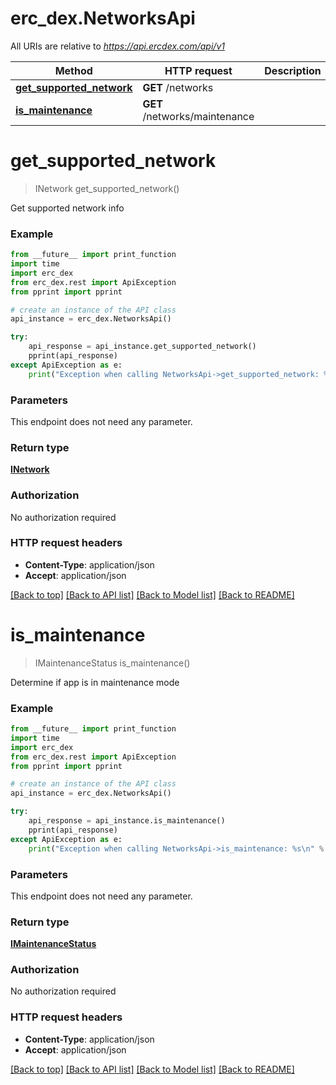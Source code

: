 # erc_dex.NetworksApi

All URIs are relative to *https://api.ercdex.com/api/v1*

Method | HTTP request | Description
------------- | ------------- | -------------
[**get_supported_network**](NetworksApi.md#get_supported_network) | **GET** /networks | 
[**is_maintenance**](NetworksApi.md#is_maintenance) | **GET** /networks/maintenance | 


# **get_supported_network**
> INetwork get_supported_network()



Get supported network info

### Example
```python
from __future__ import print_function
import time
import erc_dex
from erc_dex.rest import ApiException
from pprint import pprint

# create an instance of the API class
api_instance = erc_dex.NetworksApi()

try:
    api_response = api_instance.get_supported_network()
    pprint(api_response)
except ApiException as e:
    print("Exception when calling NetworksApi->get_supported_network: %s\n" % e)
```

### Parameters
This endpoint does not need any parameter.

### Return type

[**INetwork**](INetwork.md)

### Authorization

No authorization required

### HTTP request headers

 - **Content-Type**: application/json
 - **Accept**: application/json

[[Back to top]](#) [[Back to API list]](../README.md#documentation-for-api-endpoints) [[Back to Model list]](../README.md#documentation-for-models) [[Back to README]](../README.md)

# **is_maintenance**
> IMaintenanceStatus is_maintenance()



Determine if app is in maintenance mode

### Example
```python
from __future__ import print_function
import time
import erc_dex
from erc_dex.rest import ApiException
from pprint import pprint

# create an instance of the API class
api_instance = erc_dex.NetworksApi()

try:
    api_response = api_instance.is_maintenance()
    pprint(api_response)
except ApiException as e:
    print("Exception when calling NetworksApi->is_maintenance: %s\n" % e)
```

### Parameters
This endpoint does not need any parameter.

### Return type

[**IMaintenanceStatus**](IMaintenanceStatus.md)

### Authorization

No authorization required

### HTTP request headers

 - **Content-Type**: application/json
 - **Accept**: application/json

[[Back to top]](#) [[Back to API list]](../README.md#documentation-for-api-endpoints) [[Back to Model list]](../README.md#documentation-for-models) [[Back to README]](../README.md)

